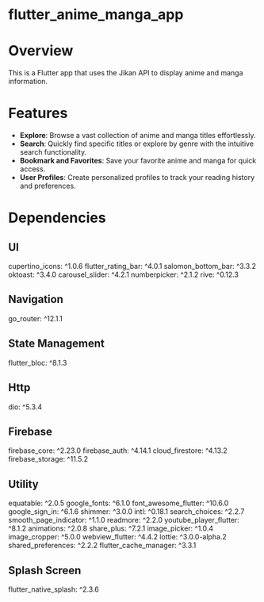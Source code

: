 # flutter_anime_manga_app

# Overview

This is a Flutter app that uses the Jikan API to display anime and manga information.

# Features

- **Explore**: Browse a vast collection of anime and manga titles effortlessly.
- **Search**: Quickly find specific titles or explore by genre with the intuitive search
  functionality.
- **Bookmark and Favorites**: Save your favorite anime and manga for quick access.
- **User Profiles**: Create personalized profiles to track your reading history and preferences.

# Dependencies

## UI

cupertino_icons: ^1.0.6
flutter_rating_bar: ^4.0.1
salomon_bottom_bar: ^3.3.2
oktoast: ^3.4.0
carousel_slider: ^4.2.1
numberpicker: ^2.1.2
rive: ^0.12.3

## Navigation

go_router: ^12.1.1

## State Management

flutter_bloc: ^8.1.3

## Http

dio: ^5.3.4

## Firebase

firebase_core: ^2.23.0
firebase_auth: ^4.14.1
cloud_firestore: ^4.13.2
firebase_storage: ^11.5.2

## Utility

equatable: ^2.0.5
google_fonts: ^6.1.0
font_awesome_flutter: ^10.6.0
google_sign_in: ^6.1.6
shimmer: ^3.0.0
intl: ^0.18.1
search_choices: ^2.2.7
smooth_page_indicator: ^1.1.0
readmore: ^2.2.0
youtube_player_flutter: ^8.1.2
animations: ^2.0.8
share_plus: ^7.2.1
image_picker: ^1.0.4
image_cropper: ^5.0.0
webview_flutter: ^4.4.2
lottie: ^3.0.0-alpha.2
shared_preferences: ^2.2.2
flutter_cache_manager: ^3.3.1

## Splash Screen

flutter_native_splash: ^2.3.6